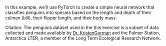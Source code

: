  In this example, we'll use PyTorch to create a simple neural network that classifies penguins into species based on the length and depth of their culmen (bill), their flipper length, and their body mass.

Citation: The penguins dataset used in the this exercise is a subset of data collected and made available by [Dr. KristenGorman](https://www.uaf.edu/cfos/people/faculty/detail/kristen-gorman.php) and the Palmer Station, Antarctica LTER, a member of the Long Term Ecological Research Network.